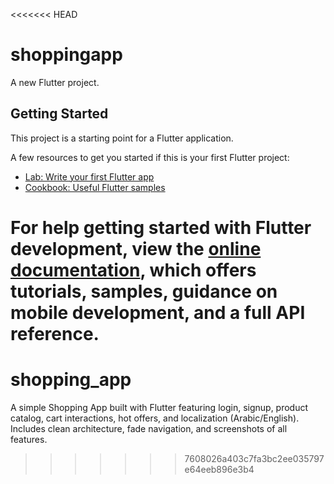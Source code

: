<<<<<<< HEAD
# shoppingapp

A new Flutter project.

## Getting Started

This project is a starting point for a Flutter application.

A few resources to get you started if this is your first Flutter project:

- [Lab: Write your first Flutter app](https://docs.flutter.dev/get-started/codelab)
- [Cookbook: Useful Flutter samples](https://docs.flutter.dev/cookbook)

For help getting started with Flutter development, view the
[online documentation](https://docs.flutter.dev/), which offers tutorials,
samples, guidance on mobile development, and a full API reference.
=======
# shopping_app
A simple Shopping App built with Flutter featuring login, signup, product catalog, cart interactions, hot offers, and localization (Arabic/English). Includes clean architecture, fade navigation, and screenshots of all features.
>>>>>>> 7608026a403c7fa3bc2ee035797e64eeb896e3b4
